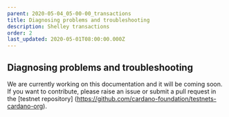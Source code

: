 ```yaml
---
parent: 2020-05-04_05-00-00_transactions
title: Diagnosing problems and troubleshooting
description: Shelley transactions
order: 2
last_updated: 2020-05-01T08:00:00.000Z
---
```

## Diagnosing problems and troubleshooting

We are currently working on this documentation and it will be coming soon. If you want to contribute, please raise an issue or submit a pull request in the [testnet repository] (https://github.com/cardano-foundation/testnets-cardano-org).
